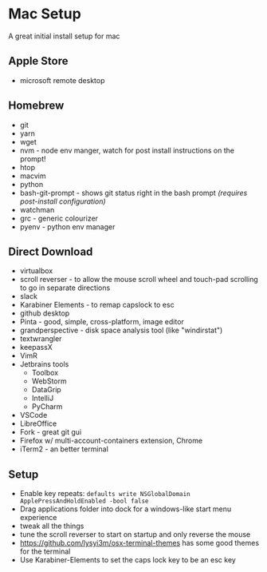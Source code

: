 # Mac Setup
A great initial install setup for mac

## Apple Store
* microsoft remote desktop

## Homebrew
* git
* yarn
* wget 
* nvm - node env manger, watch for post install instructions on the prompt!
* htop
* macvim
* python
* bash-git-prompt - shows git status right in the bash prompt *(requires post-install configuration)*
* watchman
* grc - generic colourizer
* pyenv - python env manager

## Direct Download
* virtualbox
* scroll reverser - to allow the mouse scroll wheel and touch-pad scrolling to go in separate directions
* slack
* Karabiner Elements - to remap capslock to esc
* github desktop
* Pinta - good, simple, cross-platform, image editor
* grandperspective - disk space analysis tool (like "windirstat")
* textwrangler
* keepassX
* VimR
* Jetbrains tools
  * Toolbox
  * WebStorm
  * DataGrip
  * IntelliJ
  * PyCharm
* VSCode
* LibreOffice
* Fork - great git gui
* Firefox w/ multi-account-containers extension, Chrome
* iTerm2 - an better terminal 

## Setup
* Enable key repeats: `defaults write NSGlobalDomain ApplePressAndHoldEnabled -bool false`
* Drag applications folder into dock for a windows-like start menu experience
* tweak all the things
* tune the scroll reverser to start on startup and only reverse the mouse
* https://github.com/lysyi3m/osx-terminal-themes has some good themes for the terminal
* Use Karabiner-Elements to set the caps lock key to be an esc key

